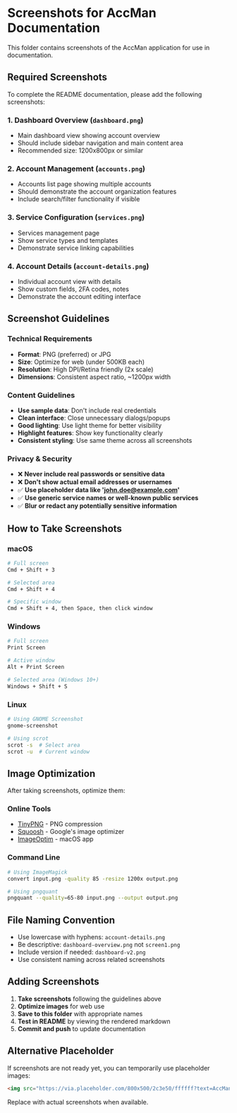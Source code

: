 # Screenshots for AccMan Documentation

This folder contains screenshots of the AccMan application for use in documentation.

## Required Screenshots

To complete the README documentation, please add the following screenshots:

### 1. Dashboard Overview (`dashboard.png`)
- Main dashboard view showing account overview
- Should include sidebar navigation and main content area
- Recommended size: 1200x800px or similar

### 2. Account Management (`accounts.png`)
- Accounts list page showing multiple accounts
- Should demonstrate the account organization features
- Include search/filter functionality if visible

### 3. Service Configuration (`services.png`)
- Services management page
- Show service types and templates
- Demonstrate service linking capabilities

### 4. Account Details (`account-details.png`)
- Individual account view with details
- Show custom fields, 2FA codes, notes
- Demonstrate the account editing interface

## Screenshot Guidelines

### Technical Requirements
- **Format**: PNG (preferred) or JPG
- **Size**: Optimize for web (under 500KB each)
- **Resolution**: High DPI/Retina friendly (2x scale)
- **Dimensions**: Consistent aspect ratio, ~1200px width

### Content Guidelines
- **Use sample data**: Don't include real credentials
- **Clean interface**: Close unnecessary dialogs/popups
- **Good lighting**: Use light theme for better visibility
- **Highlight features**: Show key functionality clearly
- **Consistent styling**: Use same theme across all screenshots

### Privacy & Security
- ❌ **Never include real passwords or sensitive data**
- ❌ **Don't show actual email addresses or usernames**
- ✅ **Use placeholder data like 'john.doe@example.com'**
- ✅ **Use generic service names or well-known public services**
- ✅ **Blur or redact any potentially sensitive information**

## How to Take Screenshots

### macOS
```bash
# Full screen
Cmd + Shift + 3

# Selected area
Cmd + Shift + 4

# Specific window
Cmd + Shift + 4, then Space, then click window
```

### Windows
```bash
# Full screen
Print Screen

# Active window
Alt + Print Screen

# Selected area (Windows 10+)
Windows + Shift + S
```

### Linux
```bash
# Using GNOME Screenshot
gnome-screenshot

# Using scrot
scrot -s  # Select area
scrot -u  # Current window
```

## Image Optimization

After taking screenshots, optimize them:

### Online Tools
- [TinyPNG](https://tinypng.com/) - PNG compression
- [Squoosh](https://squoosh.app/) - Google's image optimizer
- [ImageOptim](https://imageoptim.com/) - macOS app

### Command Line
```bash
# Using ImageMagick
convert input.png -quality 85 -resize 1200x output.png

# Using pngquant
pngquant --quality=65-80 input.png --output output.png
```

## File Naming Convention

- Use lowercase with hyphens: `account-details.png`
- Be descriptive: `dashboard-overview.png` not `screen1.png`
- Include version if needed: `dashboard-v2.png`
- Use consistent naming across related screenshots

## Adding Screenshots

1. **Take screenshots** following the guidelines above
2. **Optimize images** for web use
3. **Save to this folder** with appropriate names
4. **Test in README** by viewing the rendered markdown
5. **Commit and push** to update documentation

## Alternative Placeholder

If screenshots are not ready yet, you can temporarily use placeholder images:

```markdown
<img src="https://via.placeholder.com/800x500/2c3e50/ffffff?text=AccMan+Dashboard" alt="AccMan Dashboard" width="800">
```

Replace with actual screenshots when available.